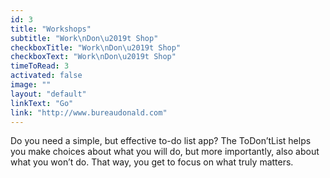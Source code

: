```yaml
---
id: 3
title: "Workshops"
subtitle: "Work\nDon\u2019t Shop"
checkboxTitle: "Work\nDon\u2019t Shop"
checkboxText: "Work\nDon\u2019t Shop"
timeToRead: 3
activated: false
image: ""
layout: "default"
linkText: "Go"
link: "http://www.bureaudonald.com"
---
```


Do you need a simple, but effective to-do list app? The ToDon’tList helps you make choices about what you will do, but more importantly, also about what you won’t do. That way, you get to focus on what truly matters.
